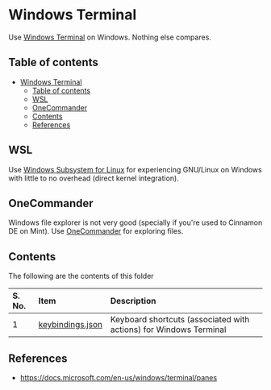 # Windows Terminal

Use [Windows Terminal](https://github.com/Microsoft/Terminal) on Windows. Nothing else compares.

## Table of contents

- [Windows Terminal](#windows-terminal)
    - [Table of contents](#table-of-contents)
    - [WSL](#wsl)
    - [OneCommander](#onecommander)
    - [Contents](#contents)
    - [References](#references)

## WSL

Use [Windows Subsystem for Linux](https://docs.microsoft.com/en-us/windows/wsl/) for experiencing GNU/Linux on Windows with little to no overhead (direct kernel integration).

## OneCommander

Windows file explorer is not very good (specially if you're used to Cinnamon DE on Mint). Use [OneCommander](https://www.onecommander.com/) for exploring files.

## Contents

The following are the contents of this folder

| S. No. | Item | Description |
| :--- | :---- | :----- |
| 1 | [keybindings.json](./keybindings.json) | Keyboard shortcuts (associated with actions) for Windows Terminal |

## References

- https://docs.microsoft.com/en-us/windows/terminal/panes
